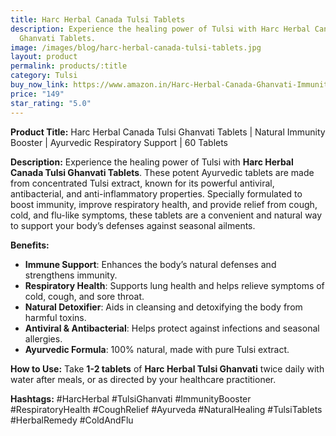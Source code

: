 ```yaml
---
title: Harc Herbal Canada Tulsi Tablets
description: Experience the healing power of Tulsi with Harc Herbal Canada Tulsi
  Ghanvati Tablets.
image: /images/blog/harc-herbal-canada-tulsi-tablets.jpg
layout: product
permalink: products/:title
category: Tulsi
buy_now_link: https://www.amazon.in/Harc-Herbal-Canada-Ghanvati-Immunity/dp/B0B5XXLMVW/ref=sr_1_3_sspa?crid=1WSOVR85O2K5K&tag=ayushmonk-21
price: "149"
star_rating: "5.0"
---
```

**Product Title:** Harc Herbal Canada Tulsi Ghanvati Tablets | Natural Immunity Booster | Ayurvedic Respiratory Support | 60 Tablets

**Description:**
Experience the healing power of Tulsi with **Harc Herbal Canada Tulsi Ghanvati Tablets**. These potent Ayurvedic tablets are made from concentrated Tulsi extract, known for its powerful antiviral, antibacterial, and anti-inflammatory properties. Specially formulated to boost immunity, improve respiratory health, and provide relief from cough, cold, and flu-like symptoms, these tablets are a convenient and natural way to support your body’s defenses against seasonal ailments.

**Benefits:**
- **Immune Support**: Enhances the body’s natural defenses and strengthens immunity.
- **Respiratory Health**: Supports lung health and helps relieve symptoms of cold, cough, and sore throat.
- **Natural Detoxifier**: Aids in cleansing and detoxifying the body from harmful toxins.
- **Antiviral & Antibacterial**: Helps protect against infections and seasonal allergies.
- **Ayurvedic Formula**: 100% natural, made with pure Tulsi extract.

**How to Use:**
Take **1-2 tablets** of **Harc Herbal Tulsi Ghanvati** twice daily with water after meals, or as directed by your healthcare practitioner.

**Hashtags:**
#HarcHerbal #TulsiGhanvati #ImmunityBooster #RespiratoryHealth #CoughRelief #Ayurveda #NaturalHealing #TulsiTablets #HerbalRemedy #ColdAndFlu
